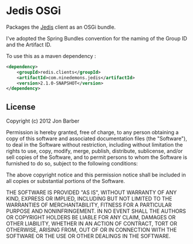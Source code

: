 # Jedis OSGi

Packages the [Jedis](http://github.com/xetorthio/jedis) client as an OSGi bundle.

I've adopted the Spring Bundles convention for the naming of the Group ID and the Artifact ID.

To use this as a maven dependency :

```xml
<dependency>
    <groupId>redis.clients</groupId>
    <artifactId>com.ninedemons.jedis</artifactId>
    <version>2.1.0-SNAPSHOT</version>
</dependency>
```

## License

Copyright (c) 2012 Jon Barber

Permission is hereby granted, free of charge, to any person
obtaining a copy of this software and associated documentation
files (the "Software"), to deal in the Software without
restriction, including without limitation the rights to use,
copy, modify, merge, publish, distribute, sublicense, and/or sell
copies of the Software, and to permit persons to whom the
Software is furnished to do so, subject to the following
conditions:

The above copyright notice and this permission notice shall be
included in all copies or substantial portions of the Software.

THE SOFTWARE IS PROVIDED "AS IS", WITHOUT WARRANTY OF ANY KIND,
EXPRESS OR IMPLIED, INCLUDING BUT NOT LIMITED TO THE WARRANTIES
OF MERCHANTABILITY, FITNESS FOR A PARTICULAR PURPOSE AND
NONINFRINGEMENT. IN NO EVENT SHALL THE AUTHORS OR COPYRIGHT
HOLDERS BE LIABLE FOR ANY CLAIM, DAMAGES OR OTHER LIABILITY,
WHETHER IN AN ACTION OF CONTRACT, TORT OR OTHERWISE, ARISING
FROM, OUT OF OR IN CONNECTION WITH THE SOFTWARE OR THE USE OR
OTHER DEALINGS IN THE SOFTWARE.